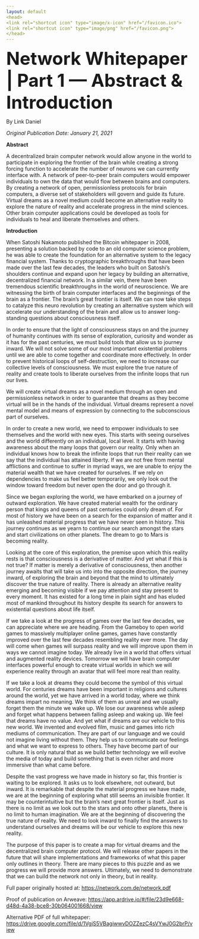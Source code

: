 ```yaml
---
layout: default
<head>
<link rel="shortcut icon" type="image/x-icon" href="/favicon.ico">
<link rel="shortcut icon" type="image/png" href="/favicon.png">
</head>
---
```


<b><font size="10">Network Whitepaper | Part 1 — Abstract & Introduction</font></b>

By Link Daniel

<i>Original Publication Date: January 21, 2021</i>

<b>Abstract</b>

A decentralized brain computer network would allow anyone in the world to participate in exploring the frontier of the brain while creating a strong forcing function to accelerate the number of neurons we can currently interface with. A network of peer-to-peer brain computers would empower individuals to own the data that would flow between brains and computers. By creating a network of open, permissionless protocols for brain computers, a diverse set of stakeholders will govern and guide its future. Virtual dreams as a novel medium could become an alternative reality to explore the nature of reality and accelerate progress in the mind sciences. Other brain computer applications could be developed as tools for individuals to heal and liberate themselves and others.

<b>Introduction</b>

When Satoshi Nakamoto published the Bitcoin whitepaper in 2008, presenting a solution backed by code to an old computer science problem, he was able to create the foundation for an alternative system to the legacy financial system. Thanks to cryptographic breakthroughs that have been made over the last few decades, the leaders who built on Satoshi’s shoulders continue and expand upon her legacy by building an alternative, decentralized financial network. In a similar vein, there have been tremendous scientific breakthroughs in the world of neuroscience. We are witnessing the birth of brain computer interfaces and the beginnings of the brain as a frontier. The brain’s great frontier is itself. We can now take steps to catalyze this neuro revolution by creating an alternative system which will accelerate our understanding of the brain and allow us to answer long-standing questions about consciousness itself.

In order to ensure that the light of consciousness stays on and the journey of humanity continues with its sense of exploration, curiosity and wonder as it has for the past centuries, we must build tools that allow us to journey inward. We will not solve some of our most important existential problems until we are able to come together and coordinate more effectively. In order to prevent historical loops of self-destruction, we need to increase our collective levels of consciousness. We must explore the true nature of reality and create tools to liberate ourselves from the infinite loops that run our lives.

We will create virtual dreams as a novel medium through an open and permissionless network in order to guarantee that dreams as they become virtual will be in the hands of the individual. Virtual dreams represent a novel mental model and means of expression by connecting to the subconscious part of ourselves.

In order to create a new world, we need to empower individuals to see themselves and the world with new eyes. This starts with seeing ourselves and the world differently on an individual, local level. It starts with having awareness about the many loops that govern our reality. Only when an individual knows how to break the infinite loops that run their reality can we say that the individual has attained liberty. If we are not free from mental afflictions and continue to suffer in myriad ways, we are unable to enjoy the material wealth that we have created for ourselves. If we rely on dependencies to make us feel better temporarily, we only look out the window toward freedom but never open the door and go through it.

Since we began exploring the world, we have embarked on a journey of outward exploration. We have created material wealth for the ordinary person that kings and queens of past centuries could only dream of. For most of history we have been on a search for the expansion of matter and it has unleashed material progress that we have never seen in history. This journey continues as we yearn to continue our search amongst the stars and start civilizations on other planets. The dream to go to Mars is becoming reality.

Looking at the core of this exploration, the premise upon which this reality rests is that consciousness is a derivative of matter. And yet what if this is not true? If matter is merely a derivative of consciousness, then another journey awaits that will take us into into the opposite direction, the journey inward, of exploring the brain and beyond that the mind to ultimately discover the true nature of reality. There is already an alternative reality emerging and becoming visible if we pay attention and stay present to every moment. It has existed for a long time in plain sight and has eluded most of mankind throughout its history despite its search for answers to existential questions about life itself.

If we take a look at the progress of games over the last few decades, we can appreciate where we are heading. From the Gameboy to open world games to massively multiplayer online games, games have constantly improved over the last few decades resembling reality ever more. The day will come when games will surpass reality and we will improve upon them in ways we cannot imagine today. We already live in a world that offers virtual and augmented reality devices. Tomorrow we will have brain computer interfaces powerful enough to create virtual worlds in which we will experience reality through an avatar that will feel more real than reality.

If we take a look at dreams they could become the symbol of this virtual world. For centuries dreams have been important in religions and cultures around the world, yet we have arrived in a world today, where we think dreams impart no meaning. We think of them as unreal and we usually forget them the minute we wake up. We lose our awareness while asleep and forget what happens between falling asleep and waking up. We feel that dreams have no value. And yet what if dreams are our vehicle to this new world. We invented and evolved film, music and games into rich mediums of communication. They are part of our language and we could not imagine living without them. They help us to communicate our feelings and what we want to express to others. They have become part of our culture. It is only natural that as we build better technology we will evolve the media of today and build something that is even richer and more immersive than what came before.

Despite the vast progress we have made in history so far, this frontier is waiting to be explored. It asks us to look elsewhere, not outward, but inward. It is remarkable that despite the material progress we have made, we are at the beginning of exploring what still seems an invisible frontier. It may be counterintuitive but the brain’s next great frontier is itself. Just as there is no limit as we look out to the stars and onto other planets, there is no limit to human imagination. We are at the beginning of discovering the true nature of reality. We need to look inward to finally find the answers to understand ourselves and dreams will be our vehicle to explore this new reality.

The purpose of this paper is to create a map for virtual dreams and the decentralized brain computer protocol. We will release other papers in the future that will share implementations and frameworks of what this paper only outlines in theory. There are many pieces to this puzzle and as we progress we will provide more answers. Ultimately, we need to demonstrate that we can build the network not only in theory, but in reality.

Full paper originally hosted at: https://network.com.de/network.pdf

Proof of publication on Arweave: https://app.ardrive.io/#/file/23d9e668-d48d-4a38-bce8-30b064001668/view

Alternative PDF of full whitepaper: https://drive.google.com/file/d/1VgjS5VBagiwwvDOZZezC4sVYwJ0G2brP/view
